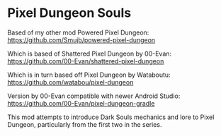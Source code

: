 # Pixel Dungeon Souls

Based of my other mod Powered Pixel Dungeon:
https://github.com/Smujb/powered-pixel-dungeon

Which is based of Shattered Pixel Dungeon by 00-Evan:
https://github.com/00-Evan/shattered-pixel-dungeon

Which is in turn based off Pixel Dungeon by Wataboutu:
https://github.com/watabou/pixel-dungeon

Version by 00-Evan compatible with newer Android Studio:
https://github.com/00-Evan/pixel-dungeon-gradle

This mod attempts to introduce Dark Souls mechanics and lore to Pixel Dungeon, particularly from the first two in the series.